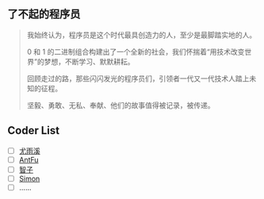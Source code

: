 ## 了不起的程序员

> 我始终认为，程序员是这个时代最具创造力的人，至少是最脚踏实地的人。
>
> 0 和 1 的二进制组合构建出了一个全新的社会，我们怀揣着“用技术改变世界”的梦想，不断学习、默默耕耘。
>
> 回顾走过的路，那些闪闪发光的程序员们，引领者一代又一代技术人踏上未知的征程。
>
> 坚毅、勇敢、无私、奉献、他们的故事值得被记录，被传递。

## Coder List

- [ ] [尤雨溪](./coder/evan.md)
- [ ] [AntFu](./coder/antfu.md)
- [ ] [智子](./coder/sxzz.md)
- [ ] [Simon](https://simonhe.me)
- [ ] ......